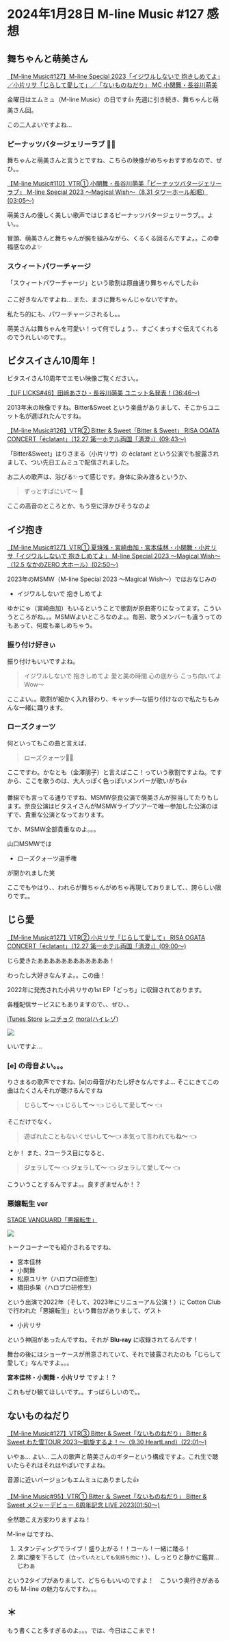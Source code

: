 # 2024年1月28日 M-line Music #127 感想

## 舞ちゃんと萌美さん

[<i class="fa-lg fa-brands fa-youtube"></i>【M-line Music#127】M-line Special 2023「イジワルしないで 抱きしめてよ」／小片リサ「じらして愛して」／「ないものねだり」 MC 小関舞・長谷川萌美](https://www.youtube.com/watch?v=W9kGuqorezA)

金曜日はエムミュ（M-line Music）の日です👍 先週に引き続き、舞ちゃんと萌美さん回。

この二人よいですよね…

### ピーナッツバタージェリーラブ 🥜🍓

舞ちゃんと萌美さんと言うとですね、こちらの映像がめちゃおすすめなので、ぜひ。。

[<i class="fa-lg fa-brands fa-youtube"></i>【M-line Music#110】VTR① 小関舞・長谷川萌美「ピーナッツバタージェリーラブ」 M-line Special 2023 ～Magical Wish～（8.31 タワーホール船堀）(03:05～) ](https://www.youtube.com/watch?v=2JQfW2Yt4eo&t=3m5s)

萌美さんの優しく美しい歌声ではじまるピーナッツバタージェリーラブ。。よい。。

冒頭、萌美さんと舞ちゃんが腕を組みながら、くるくる回るんですよ。。この幸福感なのよ✨

### スウィートパワーチャージ

「スウィートパワーチャージ」という歌割は原曲通り舞ちゃんでした👍

ここ好きなんですよね… また、まさに舞ちゃんじゃないですか。

私たち的にも、パワーチャージされるし。。

萌美さんは舞ちゃんを可愛い！って何でしょう、、すごくまっすぐ伝えてくれるのでうれしいのです。。

## ビタスイさん10周年！

ビタスイさん10周年でエモい映像ご覧ください。。

[<i class="fa-lg fa-brands fa-youtube"></i>【UF LICKS#46】田﨑あさひ・長谷川萌美 ユニット名発表！(36:46～)]( https://www.youtube.com/watch?v=SL-2niJ8FaI&t=36m46s)

2013年末の映像ですね。Bitter&Sweet という楽曲がありまして、そこからユニット名が選ばれたんですね。

[<i class="fa-lg fa-brands fa-youtube"></i>【M-line Music#126】VTR② Bitter & Sweet「Bitter & Sweet」 RISA OGATA CONCERT「éclatant」（12.27 第一ホテル両国「清澄」）(09:43～)](https://www.youtube.com/watch?v=VdqWrgrrdYc&t=9m43s)

「Bitter&Sweet」はりさまる（小片リサ）の éclatant という公演でも披露されまして、つい先日エムミュで配信されました。

お二人の歌声は、浴びる✨って感じです。身体に染み渡るというか、

> ずっとすばにいて～ 🎵

ここの高音のところとか、もう空に浮かびそうなのよ

## イジ抱き

[<i class="fa-lg fa-brands fa-youtube"></i>【M-line Music#127】VTR① 夏焼雅・宮崎由加・宮本佳林・小関舞・小片リサ「イジワルしないで 抱きしめてよ」 M-line Special 2023 ～Magical Wish～（12.5 なかのZERO 大ホール）(02:50～) ](https://www.youtube.com/watch?v=W9kGuqorezA&t=2m50s)

2023年のMSMW（M-line Special 2023 ～Magical Wish～）ではおなじみの

* イジワルしないで 抱きしめてよ

ゆかにゃ（宮崎由加）もいるということで歌割が原曲寄りになってます。こういうところがね。。。MSMWよいところなのよ。。毎回、歌うメンバーも違うってのもあって、何度も楽しめちゃう。

### 振り付け好きぃ

振り付けもいいですよね。

> イジワルしないで 抱きしめてよ 愛と美の時間 心の底から こっち向いてよ Wow～

ここよい。。歌割が細かく入れ替わり、キャッチ―な振り付けなので私たちもみんな一緒に踊ります。

### ローズクォーツ

何といってもこの曲と言えば、

> ローズクォーツ🌹💎 

ここですわ。かなとも（金澤朋子）と言えばここ！っていう歌割ですよね。ですから、ここを歌うのは、大人っぽく色っぽいメンバーが歌いがち👍

番組でも言ってる通りですね、MSMW奈良公演で萌美さんが担当してたりもします。奈良公演はビタスイさんがMSMWライブツアーで唯一参加した公演のはずで、貴重な公演となっております。


てか、MSMW全部貴重なのよ。。。

山口MSMWでは

* ローズクォーツ選手権

が開かれました笑

ここでもやはり、、われらが舞ちゃんがめちゃ再現しておりまして、、誇らしい限りです。。

## じら愛

[<i class="fa-lg fa-brands fa-youtube"></i>【M-line Music#127】VTR② 小片リサ「じらして愛して」 RISA OGATA CONCERT「éclatant」（12.27 第一ホテル両国「清澄」）(09:00～) ](https://www.youtube.com/watch?v=W9kGuqorezA&t=9m0s)

じら愛きたああああああああああああ！

わったし大好きなんすよ。。この曲！

2022年に発売された小片リサの1st EP「どっち」に収録されております。

各種配信サービスにもありますので、、ぜひ、、

[iTunes Store](https://itunes.apple.com/jp/album/1648446575?&at=1001l39aB&ct=ro1sg&?app=itunes)
[レコチョク](https://recochoku.jp/album/A2003122126/album)
[mora(ハイレゾ)](https://mora.jp/package/43000030/UFDL-1512-HR/)


![](https://up-front-works-sp.com/mlinemusic/assets/images/release/EPCE-7707.jpg)

いいですよ… 

### [e] の母音よい。。。

りさまるの歌声でですね、[e]の母音がわたし好きなんですよ… そこにきてこの曲はたくさんそれが聴けるんですね

> じらし**て～** 👈 じらし**て～** 👈 じらして愛し**て～** 👈

そこだけでなく、

> 遊ばれたこともないくせいし**て～**👈 本気って言われても**ね～** 👈

とか！ また、2コーラス目になると、

> **ジェ**ラし**て～** 👈 **ジェ**ラし**て～** 👈 **ジェ**ラして愛し**て～** 👈

こういうことするんですよ。。良すぎませんか！？

### 悪嬢転生 ver

[<i class="fa-lg fa-brands fa-amazon"></i> STAGE VANGUARD「悪嬢転生」](https://www.amazon.co.jp/dp/B0BK8S7MZH)

![](http://cdn.helloproject.com/img/release/o/d0aea0c41b47a235cd33ee78cd92ff65f0241eb1.jpg)

トークコーナーでも紹介されるですね、

 * 宮本佳林
 * 小関舞
 * 松原ユリヤ（ハロプロ研修生）
 * 橋田歩果（ハロプロ研修生）

 という出演で2022年（そして、2023年にリニューアル公演！）に Cotton Club で行われた「悪嬢転生」という舞台がありまして、ゲスト

 * 小片リサ

 という神回があったんですね。それが **Blu-ray** に収録されてるんです！

 舞台の後にはショーケースが用意されていて、それで披露されたのも「じらして愛して」なんですよ。。。

**宮本佳林**・**小関舞**・**小片リサ** ですよ！？

これもぜひ観てほしいです。。すっばらしいので。。

## ないものねだり

[<i class="fa-lg fa-brands fa-youtube"></i>【M-line Music#127】VTR③ Bitter & Sweet「ないものねだり」 Bitter & Sweet わた雪TOUR 2023～凱旋するよ！～（9.30 HeartLand）(22:01～)](https://www.youtube.com/watch?v=W9kGuqorezA&t=22m1s)

いやぁ… よい… 二人の歌声と萌美さんのギターという構成ですよ。これ生で聴いたらそれはそれはやばいですよね。

音源に近いバージョンもエムミュにありました👍

[<i class="fa-lg fa-brands fa-youtube"></i>【M-line Music#95】VTR① Bitter ＆ Sweet「ないものねだり」 Bitter & Sweet メジャーデビュー 6周年記念 LIVE 2023(01:50～)](https://www.youtube.com/watch?v=fPwrQL7_tzw&t=1m50s)

全然聴こえ方変わりますよね！

M-line はですね、

1. スタンディングでライブ！盛り上がる！！コール！一緒に踊る！
2. 席に腰を下ろして（<small>立っていたとしても気持ち的に！</small>）、しっとりと静かに鑑賞… じわぁ

という2タイプがありまして、どちらもいいのですよ！　こういう奥行きがあるのも M-line の魅力なんですわ。。。

## ＊

もう書くこと多すぎるのよ。。。では、今日はここまで！